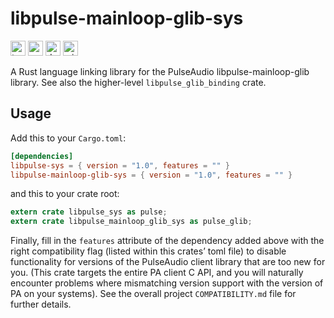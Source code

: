 libpulse-mainloop-glib-sys
==========================

[<img alt="travis.com" src="https://img.shields.io/travis/com/jnqnfe/pulse-binding-rust?style=for-the-badge" height="24">](https://travis-ci.com/jnqnfe/pulse-binding-rust)
[<img alt="crates.io" src="https://img.shields.io/crates/v/libpulse-mainloop-glib-sys?style=for-the-badge" height="24">](https://crates.io/crates/libpulse-mainloop-glib-sys)
[<img alt="docs.rs" src="https://img.shields.io/crates/v/libpulse-mainloop-glib-sys?color=5479ab&label=docs.rs&style=for-the-badge" height="24">](https://docs.rs/libpulse-mainloop-glib-sys)
[<img alt="min-rust-version" src="https://img.shields.io/static/v1?label=RUST&message=1.40%2B&color=informational&style=for-the-badge" height="24">](https://rust-lang.github.io/rfcs/2495-min-rust-version.html)

A Rust language linking library for the PulseAudio libpulse-mainloop-glib library. See also the
higher-level `libpulse_glib_binding` crate.

## Usage

Add this to your `Cargo.toml`:

```toml
[dependencies]
libpulse-sys = { version = "1.0", features = "" }
libpulse-mainloop-glib-sys = { version = "1.0", features = "" }
```

and this to your crate root:

```rust
extern crate libpulse_sys as pulse;
extern crate libpulse_mainloop_glib_sys as pulse_glib;
```

Finally, fill in the `features` attribute of the dependency added above with the right compatibility
flag (listed within this crates’ toml file) to disable functionality for versions of the PulseAudio
client library that are too new for you. (This crate targets the entire PA client C API, and you
will naturally encounter problems where mismatching version support with the version of PA on your
systems). See the overall project `COMPATIBILITY.md` file for further details.
